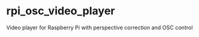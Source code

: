 rpi_osc_video_player
====================

Video player for Raspberry Pi with perspective correction and OSC control